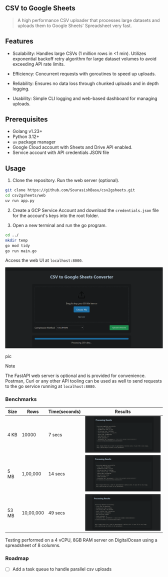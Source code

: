 ## CSV to Google Sheets

> A high performance CSV uploader that processes large datasets and uploads them to Google Sheets' Spreadsheet very fast.

## Features
- Scalability: Handles large CSVs (1 million rows in <1 min). Utilizes exponential backoff retry algorithm for large dataset volumes to avoid exceeding API rate limits.

- Efficiency: Concurrent requests with goroutines to speed up uploads.

- Reliability: Ensures no data loss through chunked uploads and in depth logging.

- Usability: Simple CLI logging and web-based dashboard for managing uploads.

## Prerequisites

- Golang v1.23+
- Python 3.12+
- `uv` package manager
- Google Cloud account with Sheets and Drive API enabled.
- Service account with API credentials JSON file

## Usage

1. Clone the repository. Run the web server (optional).

```bash
git clone https://github.com/SourasishBasu/csv2gsheets.git
cd csv2gsheets/web
uv run app.py
```

2. Create a GCP Service Account and download the `credentials.json` file for the account's keys into the root folder.

3. Open a new terminal and run the go program.

```bash
cd ../
mkdir temp
go mod tidy
go run main.go
```

Access the web UI at `localhost:8000`.

![web Dashboard](./assets/dash.png)


pic

> [!NOTE]  
> The FastAPI web server is optional and is provided for convenience. Postman, Curl or any other API tooling can be used as well to send requests to the go service running at `localhost:8080`.

### Benchmarks

| Size     | Rows      | Time(seconds) | Results                      |
| -------- | --------- | ------------- | ---------------------------- |
| 4 KB     | 10000     | 7 secs        | ![Small Dataset Benchmark](./assets/4kb.png)        |
| 5 MB     | 1,00,000  | 14 secs       | ![Medium Dataset Benchmark](./assets/5mb.png)        |
| 53 MB    | 10,00,000 | 49 secs       | ![Large Dataset Benchmark](./assets/53mb.png)       |

Testing performed on a 4 vCPU, 8GB RAM server on DigitalOcean using a spreadsheet of 8 columns.

### Roadmap

- [ ] Add a task queue to handle parallel csv uploads

